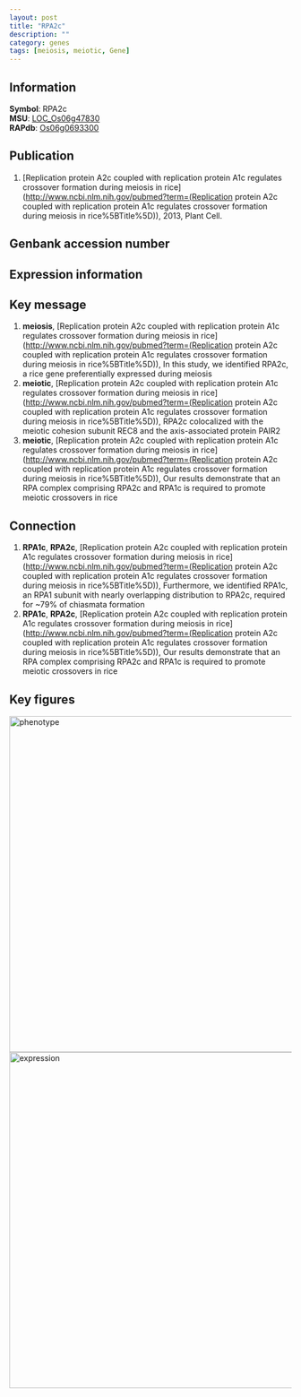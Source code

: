 ```yaml
---
layout: post
title: "RPA2c"
description: ""
category: genes
tags: [meiosis, meiotic, Gene]
---
```


## Information
__Symbol__: RPA2c  
__MSU__: [LOC_Os06g47830](http://rice.plantbiology.msu.edu/cgi-bin/ORF_infopage.cgi?orf=LOC_Os06g47830)  
__RAPdb__: [Os06g0693300](http://rapdb.dna.affrc.go.jp/viewer/gbrowse_details/irgsp1?name=Os06g0693300)  

## Publication
1. [Replication protein A2c coupled with replication protein A1c regulates crossover formation during meiosis in rice](http://www.ncbi.nlm.nih.gov/pubmed?term=(Replication protein A2c coupled with replication protein A1c regulates crossover formation during meiosis in rice%5BTitle%5D)), 2013, Plant Cell.

## Genbank accession number

## Expression information

## Key message
1. __meiosis__, [Replication protein A2c coupled with replication protein A1c regulates crossover formation during meiosis in rice](http://www.ncbi.nlm.nih.gov/pubmed?term=(Replication protein A2c coupled with replication protein A1c regulates crossover formation during meiosis in rice%5BTitle%5D)),  In this study, we identified RPA2c, a rice gene preferentially expressed during meiosis
2. __meiotic__, [Replication protein A2c coupled with replication protein A1c regulates crossover formation during meiosis in rice](http://www.ncbi.nlm.nih.gov/pubmed?term=(Replication protein A2c coupled with replication protein A1c regulates crossover formation during meiosis in rice%5BTitle%5D)),  RPA2c colocalized with the meiotic cohesion subunit REC8 and the axis-associated protein PAIR2
3. __meiotic__, [Replication protein A2c coupled with replication protein A1c regulates crossover formation during meiosis in rice](http://www.ncbi.nlm.nih.gov/pubmed?term=(Replication protein A2c coupled with replication protein A1c regulates crossover formation during meiosis in rice%5BTitle%5D)),  Our results demonstrate that an RPA complex comprising RPA2c and RPA1c is required to promote meiotic crossovers in rice

## Connection
1. __RPA1c__, __RPA2c__, [Replication protein A2c coupled with replication protein A1c regulates crossover formation during meiosis in rice](http://www.ncbi.nlm.nih.gov/pubmed?term=(Replication protein A2c coupled with replication protein A1c regulates crossover formation during meiosis in rice%5BTitle%5D)),  Furthermore, we identified RPA1c, an RPA1 subunit with nearly overlapping distribution to RPA2c, required for ~79% of chiasmata formation
2. __RPA1c__, __RPA2c__, [Replication protein A2c coupled with replication protein A1c regulates crossover formation during meiosis in rice](http://www.ncbi.nlm.nih.gov/pubmed?term=(Replication protein A2c coupled with replication protein A1c regulates crossover formation during meiosis in rice%5BTitle%5D)),  Our results demonstrate that an RPA complex comprising RPA2c and RPA1c is required to promote meiotic crossovers in rice

## Key figures
<img src="http://ricencode.github.io/images/RPA2c.pheno.png" alt="phenotype"  style="width: 600px;"/>

<img src="http://ricencode.github.io/images/RPA2c.exp.png" alt="expression"  style="width: 600px;"/>


